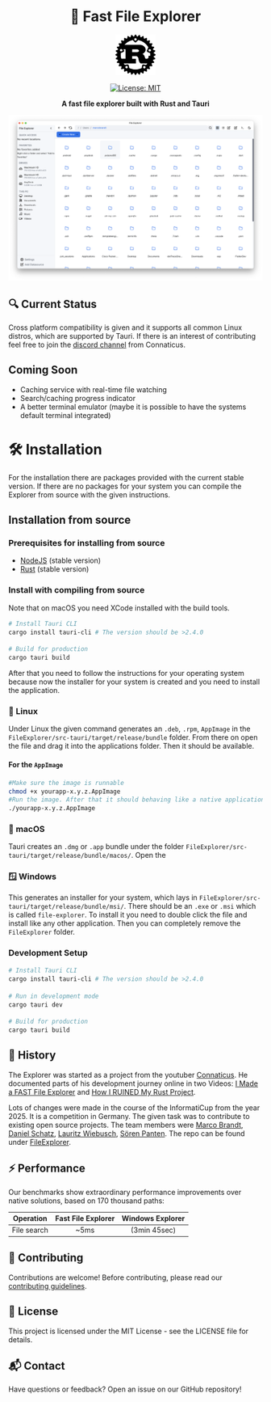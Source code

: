 <div align="center">

# 🚀 Fast File Explorer

<a href="https://www.rust-lang.org/">
  <img src="resources/rust-logo.png" alt="Rust Logo" width="80"/>
</a>

[![License: MIT](https://img.shields.io/badge/License-MIT-yellow.svg)](https://opensource.org/licenses/MIT)

**A fast file explorer built with Rust and Tauri**

<img src="./resources/screenshot-explorer.png" alt="Fast Search Feature" width="700px"/>

</div>

## 🔍 Current Status

Cross platform compatibility is given and it supports all common Linux distros, which are supported by Tauri. If there is an
interest of contributing feel free to join the [discord channel](https://discord.com/invite/dnVJQtNXjr) from Connaticus.

## Coming Soon

- Caching service with real-time file watching
- Search/caching progress indicator
- A better terminal emulator (maybe it is possible to have the systems default terminal integrated)

# 🛠️ Installation

For the installation there are packages provided with the current stable version. If there are no packages for your system you can
compile the Explorer from source with the given instructions.

## Installation from source

### Prerequisites for installing from source

- [NodeJS](https://nodejs.org/) (stable version)
- [Rust](https://www.rust-lang.org/) (stable version)

### Install with compiling from source

Note that on macOS you need XCode installed with the build tools.

```bash
# Install Tauri CLI
cargo install tauri-cli # The version should be >2.4.0

# Build for production
cargo tauri build
```

After that you need to follow the instructions for your operating system because now the installer for your system is created and
you need to install the application.

### 🐧 Linux

Under Linux the given command generates an `.deb`, `.rpm`, `AppImage` in the `FileExplorer/src-tauri/target/release/bundle`
folder. From there on open the file and drag it into the applications folder. Then it should be available.

#### For the `AppImage`

```bash
#Make sure the image is runnable
chmod +x yourapp-x.y.z.AppImage
#Run the image. After that it should behaving like a native application
./yourapp-x.y.z.AppImage
```

### 🍎 macOS

Tauri creates an `.dmg` or `.app` bundle under the folder `FileExplorer/src-tauri/target/release/bundle/macos/`. Open the 

### 🪟 Windows

This generates an installer for your system, which lays in `FileExplorer/src-tauri/target/release/bundle/msi/`. There should be an
`.exe` or `.msi` which is called `file-explorer`. To install it you need to double click the file and install like any other
application. Then you can completely remove the `FileExplorer` folder.

### Development Setup

```bash
# Install Tauri CLI
cargo install tauri-cli # The version should be >2.4.0

# Run in development mode
cargo tauri dev

# Build for production
cargo tauri build
```

## 📄 History

The Explorer was started as a project from the youtuber [Connaticus](https://www.youtube.com/@conaticus).
He documented parts of his development journey online in two Videos:
[I Made a FAST File Explorer](https://youtu.be/Z60f2g-COJY?si=PHWogkV1R_wD8dza)
and
[How I RUINED My Rust Project](https://youtu.be/4wdAZQROc4A?si=9ksfN2TcxdDI41BD).

Lots of changes were made in the course of the InformatiCup from the year 2025. It is a competition in Germany. The given task was
to contribute to existing open source projects. The team members were
[Marco Brandt](https://github.com/CodeMarco05), [Daniel Schatz](https://github.com/xd1i0), [Lauritz
Wiebusch](https://github.com/wielauritz), [Sören Panten](https://github.com/SPKonig).
The repo can be found under [FileExplorer](https://github.com/CodeMarco05/FileExplorer).

## ⚡ Performance

Our benchmarks show extraordinary performance improvements over native solutions, based on 170 thousand paths:

| Operation   | Fast File Explorer | Windows Explorer |
| ----------- | :----------------: | :--------------: |
| File search |        ~5ms        |   (3min 45sec)   |

## 🤝 Contributing

Contributions are welcome! Before contributing, please read our [contributing guidelines](CONTRIBUTING.md).

## 📝 License

This project is licensed under the MIT License - see the LICENSE file for details.

## 📬 Contact

Have questions or feedback? Open an issue on our GitHub repository!
